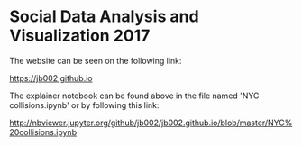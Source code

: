 # Social Data Analysis and Visualization 2017
The website can be seen on the following link:

https://jb002.github.io


The explainer notebook can be found above in the file named 'NYC collisions.ipynb' or by following this link:

http://nbviewer.jupyter.org/github/jb002/jb002.github.io/blob/master/NYC%20collisions.ipynb
